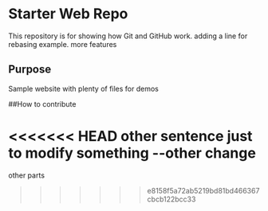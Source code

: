 # Starter Web Repo

This repository is for showing how Git and GitHub work. adding a line for rebasing example. more features



## Purpose

Sample website with plenty of files for demos

##How to contribute

<<<<<<< HEAD
other sentence just to modify something --other change
=======
other parts
>>>>>>> e8158f5a72ab5219bd81bd466367cbcb122bcc33
